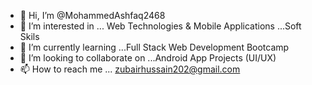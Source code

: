 - 👋 Hi, I’m @MohammedAshfaq2468
- 👀 I’m interested in ... Web Technologies & Mobile Applications ...Soft Skils
- 🌱 I’m currently learning ...Full Stack Web Development Bootcamp
- 💞️ I’m looking to collaborate on ...Android App Projects (UI/UX)
- 📫 How to reach me ... zubairhussain202@gmail.com
 
<!---
MohammedAshfaq2468/MohammedAshfaq2468 is a ✨ special ✨ repository because its `README.md` (this file) appears on your GitHub profile.
You can click the Preview link to take a look at your changes.
--->
